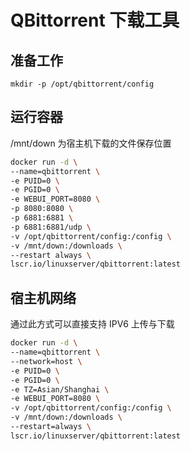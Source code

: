 # QBittorrent 下载工具

## 准备工作

`mkdir -p /opt/qbittorrent/config`

## 运行容器

/mnt/down 为宿主机下载的文件保存位置

```bash
docker run -d \
--name=qbittorrent \
-e PUID=0 \
-e PGID=0 \
-e WEBUI_PORT=8080 \
-p 8080:8080 \
-p 6881:6881 \
-p 6881:6881/udp \
-v /opt/qbittorrent/config:/config \
-v /mnt/down:/downloads \
--restart always \
lscr.io/linuxserver/qbittorrent:latest
```

## 宿主机网络

通过此方式可以直接支持 IPV6 上传与下载

```bash
docker run -d \
--name=qbittorrent \
--network=host \
-e PUID=0 \
-e PGID=0 \
-e TZ=Asian/Shanghai \
-e WEBUI_PORT=8080 \
-v /opt/qbittorrent/config:/config \
-v /mnt/down:/downloads \
--restart=always \
lscr.io/linuxserver/qbittorrent:latest
```

